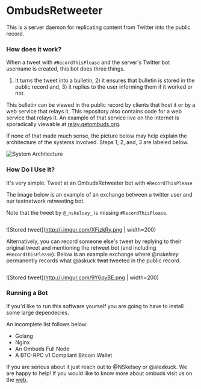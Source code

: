 # OmbudsRetweeter
This is a server daemon for replicating content from Twitter into the public record.

### How does it work?

When a tweet with `#RecordThisPlease` and the server's Twitter bot username is created, this bot does three things.
1) It turns the tweet into a bulletin, 2) it ensures that bulletin is stored in the public record and, 3) it replies to the user informing them if it worked or not. 

This bulletin can be viewed in the public record by clients that host it or by a web service that relays it. This repository also contains code for a web service that relays it. An example of that service live on the internet is sporadically viewable at [relay.getombuds.org](http://relay.getombuds.org). 

If none of that made much sense, the picture below may help explain the architecture of the systems involved. Steps 1, 2, and, 3 are labeled below.

![System Architecture](https://imgur.com/)

### How Do I Use It?
It's very simple. Tweet at an OmbudsRetweeter bot with `#RecordThisPlease`

The image below is an example of an exchange between a twitter user and our testnetwork retweeting bot.

Note that the tweet by `@_nskelsey_` is missing `#RecordThisPlease`.

```

```

![Stored tweet](http://i.imgur.com/XFjzkRy.png | width=200)

Alternatively, you can record someone else's tweet by replying to their original tweet and mentioning the retweet bot (and including `#RecordThisPlease`). Below is an example exchange where @_nskelsey_ permanently records what @askuck ~~twat~~ tweeted in the public record.

```

```

![Stored tweet](http://i.imgur.com/9Y6pyBE.png | width=200)

### Running a Bot

If you'd like to run this software yourself you are going to have to install some large dependecies. 

An incomplete list follows below:
- Golang
- Nginx
- An Ombuds Full Node
- A BTC-RPC v1 Compliant Bitcoin Wallet

If you are serious about it just reach out to @NSkelsey or @alexkuck. We are happy to help!
If you would like to know more about ombuds visit us on the [web](https://getombuds.org).
